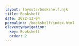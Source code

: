 ```yaml
---
layout: layouts/bookshelf.njk
title: Bookshelf
date: 2022-12-04
permalink: /bookshelf/index.html
eleventyNavigation:
  key: Bookshelf
  order: 2
---
```


